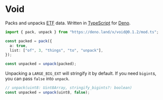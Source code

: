 # Void

Packs and unpacks [ETF](https://erlang.org/doc/apps/erts/erl_ext_dist.html)
data. Written in [TypeScript](https://www.typescriptlang.org/) for
[Deno](https://deno.land/).

```ts
import { pack, unpack } from "https://deno.land/x/void@0.1.2/mod.ts";

const packed = pack({
  a: true,
  list: ["of", 3, "things", "to", "unpack"],
});

const unpacked = unpack(packed);
```

Unpacking a `LARGE_BIG_EXT` will stringify it by default. If you need `bigint`s,
you can pass `false` into `unpack`.

```ts
// unpack(uint8: Uint8Array, stringify_bigints?: boolean)
const unpacked = unpack(uint8, false);
```
